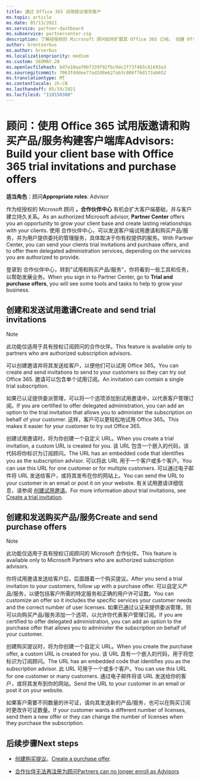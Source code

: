 ```yaml
---
title: 通过 Office 365 试用提议增添客户
ms.topic: article
ms.date: 05/13/2021
ms.service: partner-dashboard
ms.subservice: partnercenter-csp
description: 了解经授权的 Microsoft 顾问如何扩展其 Office 365 订阅。 创建 Office 365 试用邀请并将其发送到客户端购买产品/服务。
author: brentserbus
ms.author: brserbus
ms.localizationpriority: medium
ms.custom: SEOMAY.20
ms.openlocfilehash: bd7e10aaf0bf339f92fbc9dc2f73f403c81693a3
ms.sourcegitcommit: 7063fdddee77ad2d8e627ab3c806f76d173ab652
ms.translationtype: MT
ms.contentlocale: zh-CN
ms.lasthandoff: 05/19/2021
ms.locfileid: "110150380"
---
```

# <a name="advisors-build-your-client-base-with-office-365-trial-invitations-and-purchase-offers"></a><span data-ttu-id="89dfa-104">顾问：使用 Office 365 试用版邀请和购买产品/服务构建客户端库</span><span class="sxs-lookup"><span data-stu-id="89dfa-104">Advisors: Build your client base with Office 365 trial invitations and purchase offers</span></span>


<span data-ttu-id="89dfa-105">**适当角色**：顾问</span><span class="sxs-lookup"><span data-stu-id="89dfa-105">**Appropriate roles**: Advisor</span></span>


<span data-ttu-id="89dfa-106">作为经授权的 Microsoft 顾问 **，合作伙伴中心** 有机会扩大客户端基础，并与客户建立持久关系。</span><span class="sxs-lookup"><span data-stu-id="89dfa-106">As an authorized Microsoft advisor, **Partner Center** offers you an opportunity to grow your client base and create lasting relationships with your clients.</span></span> <span data-ttu-id="89dfa-107">使用 合作伙伴中心，可以发送客户端试用邀请和购买产品/服务，并为用户提供委托的管理服务，具体取决于你有权提供的服务。</span><span class="sxs-lookup"><span data-stu-id="89dfa-107">With Partner Center, you can send your clients trial invitations and purchase offers, and to offer them delegated administration services, depending on the services you are authorized to provide.</span></span>

<span data-ttu-id="89dfa-108">登录到 合作伙伴中心，转到"试用和购买产品/服务"，你将看到一些工具和任务，以帮助发展业务。</span><span class="sxs-lookup"><span data-stu-id="89dfa-108">When you sign in to Partner Center, go to **Trial and purchase offers**, you will see some tools and tasks to help to grow your business.</span></span>

## <a name="create-and-send-trial-invitations"></a><span data-ttu-id="89dfa-109">创建和发送试用邀请</span><span class="sxs-lookup"><span data-stu-id="89dfa-109">Create and send trial invitations</span></span>

> [!NOTE]
> <span data-ttu-id="89dfa-110">此功能仅适用于具有授权订阅顾问的合作伙伴。</span><span class="sxs-lookup"><span data-stu-id="89dfa-110">This feature is available only to partners who are authorized subscription advisors.</span></span>

<span data-ttu-id="89dfa-111">可以创建邀请并将其发送给客户，以便他们可以试用 Office 365。</span><span class="sxs-lookup"><span data-stu-id="89dfa-111">You can create and send invitations to send to your customers so they can try out Office 365.</span></span> <span data-ttu-id="89dfa-112">邀请可以包含单个试用订阅。</span><span class="sxs-lookup"><span data-stu-id="89dfa-112">An invitation can contain a single trial subscription.</span></span>

<span data-ttu-id="89dfa-113">如果已认证提供委派管理，可以将一个选项添加到试用邀请中，以代表客户管理订阅。</span><span class="sxs-lookup"><span data-stu-id="89dfa-113">If you are certified to offer delegated administration, you can add an option to the trial invitation that allows you to administer the subscription on behalf of your customer.</span></span> <span data-ttu-id="89dfa-114">这样，客户可以更轻松地试用 Office 365。</span><span class="sxs-lookup"><span data-stu-id="89dfa-114">This makes it easier for your customer to try out Office 365.</span></span>

<span data-ttu-id="89dfa-115">创建试用邀请时，将为你创建一个自定义 URL。</span><span class="sxs-lookup"><span data-stu-id="89dfa-115">When you create a trial invitation, a custom URL is created for you.</span></span> <span data-ttu-id="89dfa-116">该 URL 包含一个嵌入的代码，该代码将你标识为订阅顾问。</span><span class="sxs-lookup"><span data-stu-id="89dfa-116">The URL has an embedded code that identifies you as the subscription advisor.</span></span> <span data-ttu-id="89dfa-117">可以将此 URL 用于一个客户或多个客户。</span><span class="sxs-lookup"><span data-stu-id="89dfa-117">You can use this URL for one customer or for multiple customers.</span></span> <span data-ttu-id="89dfa-118">可以通过电子邮件将 URL 发送给客户，或将其发布在你的网站上。</span><span class="sxs-lookup"><span data-stu-id="89dfa-118">You can send the URL to your customer in an email or post it on your website.</span></span>
<span data-ttu-id="89dfa-119">有关试用邀请详细信息，请参阅 [创建试用邀请](advisors-create-a-trial-invitation.md)。</span><span class="sxs-lookup"><span data-stu-id="89dfa-119">For more information about trial invitations, see [Create a trial invitation](advisors-create-a-trial-invitation.md).</span></span>

## <a name="create-and-send-purchase-offers"></a><span data-ttu-id="89dfa-120">创建和发送购买产品/服务</span><span class="sxs-lookup"><span data-stu-id="89dfa-120">Create and send purchase offers</span></span>

> [!NOTE]
> <span data-ttu-id="89dfa-121">此功能仅适用于具有授权订阅顾问的 Microsoft 合作伙伴。</span><span class="sxs-lookup"><span data-stu-id="89dfa-121">This feature is available only to Microsoft Partners who are authorized subscription advisors.</span></span>

<span data-ttu-id="89dfa-122">你将试用邀请发送给客户后，后面跟着一个购买提议。</span><span class="sxs-lookup"><span data-stu-id="89dfa-122">After you send a trial invitation to your customers, follow up with a purchase offer.</span></span> <span data-ttu-id="89dfa-123">可以自定义产品/服务，以便包括客户所需的特定服务和正确的用户许可证数。</span><span class="sxs-lookup"><span data-stu-id="89dfa-123">You can customize an offer so it includes the specific services your customer needs and the correct number of user licenses.</span></span> <span data-ttu-id="89dfa-124">如果已通过认证来提供委派管理，则可以向购买产品/服务添加一个选项，以允许你代表客户管理订阅。</span><span class="sxs-lookup"><span data-stu-id="89dfa-124">If you are certified to offer delegated administration, you can add an option to the purchase offer that allows you to administer the subscription on behalf of your customer.</span></span>

<span data-ttu-id="89dfa-125">创建购买提议时，将为你创建一个自定义 URL。</span><span class="sxs-lookup"><span data-stu-id="89dfa-125">When you create the purchase offer, a custom URL is created for you.</span></span> <span data-ttu-id="89dfa-126">该 URL 具有一个嵌入的代码，用于将您标识为订阅顾问。</span><span class="sxs-lookup"><span data-stu-id="89dfa-126">The URL has an embedded code that identifies you as the subscription advisor.</span></span> <span data-ttu-id="89dfa-127">此 URL 可用于一个或多个客户。</span><span class="sxs-lookup"><span data-stu-id="89dfa-127">You can use this URL for one customer or many customers.</span></span> <span data-ttu-id="89dfa-128">通过电子邮件将该 URL 发送给你的客户，或将其发布到你的网站。</span><span class="sxs-lookup"><span data-stu-id="89dfa-128">Send the URL to your customer in an email or post it on your website.</span></span>

<span data-ttu-id="89dfa-129">如果客户需要不同数量的许可证，请向其发送新的产品/服务，也可以在购买订阅时更改许可证数量。</span><span class="sxs-lookup"><span data-stu-id="89dfa-129">If your customer wants a different number of licenses, send them a new offer or they can change the number of licenses when they purchase the subscription.</span></span>

## <a name="next-steps"></a><span data-ttu-id="89dfa-130">后续步骤</span><span class="sxs-lookup"><span data-stu-id="89dfa-130">Next steps</span></span>

- <span data-ttu-id="89dfa-131">[创建购买提议](advisor-create-a-purchase-offer.md)。</span><span class="sxs-lookup"><span data-stu-id="89dfa-131">[Create a purchase offer](advisor-create-a-purchase-offer.md).</span></span>

- [<span data-ttu-id="89dfa-132">合作伙伴无法再注册为顾问</span><span class="sxs-lookup"><span data-stu-id="89dfa-132">Partners can no longer enroll as Advisors</span></span>](advisors-no-csp.md)
